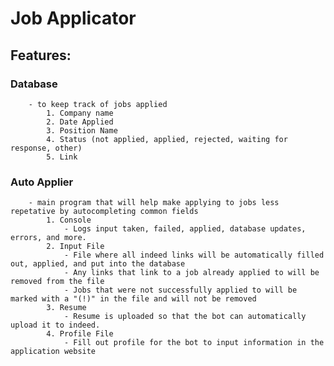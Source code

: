 # Job Applicator 

## Features: 
###     Database 
        - to keep track of jobs applied
            1. Company name
            2. Date Applied
            3. Position Name
            4. Status (not applied, applied, rejected, waiting for response, other)
            5. Link
            
###     Auto Applier
        - main program that will help make applying to jobs less repetative by autocompleting common fields
            1. Console
                - Logs input taken, failed, applied, database updates, errors, and more.
            2. Input File
                - File where all indeed links will be automatically filled out, applied, and put into the database
                - Any links that link to a job already applied to will be removed from the file
                - Jobs that were not successfully applied to will be marked with a "(!)" in the file and will not be removed
            3. Resume
                - Resume is uploaded so that the bot can automatically upload it to indeed.
            4. Profile File
                - Fill out profile for the bot to input information in the application website
            
            
